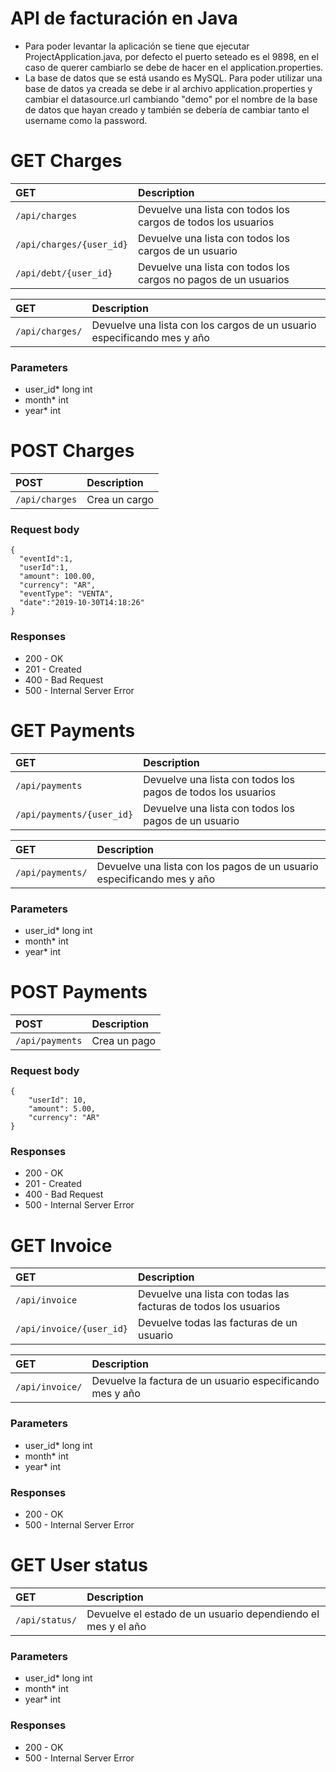 # API de facturación en Java

* Para poder levantar la aplicación se tiene que ejecutar ProjectApplication.java, por defecto el puerto seteado es el 9898, en el caso de querer cambiarlo se debe de hacer en el application.properties.
* La base de datos que se está usando es MySQL. Para poder utilizar una base de datos ya creada se debe ir al archivo application.properties y cambiar el datasource.url cambiando "demo" por el nombre de la base de datos que hayan creado y también se debería de cambiar tanto el username como la password.

# GET Charges

| GET                     | Description                       |
|:----------------------------|:----------------------------------|
| `/api/charges`      | Devuelve una lista con todos los cargos de todos los usuarios |
| `/api/charges/{user_id}`| Devuelve una lista con todos los cargos de un usuario |
| `/api/debt/{user_id}` | Devuelve una lista con todos los cargos no pagos de un usuarios |

| GET                     | Description                       |
|:----------------------------|:----------------------------------
| `/api/charges/`| Devuelve una lista con los cargos de un usuario especificando mes y año |

### Parameters

* user_id* long int
* month* int
* year* int


# POST Charges

| POST                     | Description                       |
|:----------------------------|:----------------------------------|
| `/api/charges`      | Crea un cargo |


### Request body
    
    {
      "eventId":1,
      "userId":1,
      "amount": 100.00,
      "currency": "AR",
      "eventType": "VENTA",
      "date":"2019-10-30T14:18:26"
    }
    
### Responses

* 200 - OK
* 201 - Created
* 400 - Bad Request
* 500 - Internal Server Error


# GET Payments

| GET                     | Description                       |
|:----------------------------|:----------------------------------|
| `/api/payments`      | Devuelve una lista con todos los pagos de todos los usuarios |
| `/api/payments/{user_id}`| Devuelve una lista con todos los pagos de un usuario |

| GET                     | Description                       |
|:----------------------------|:----------------------------------
| `/api/payments/`| Devuelve una lista con los pagos de un usuario especificando mes y año |

### Parameters

* user_id* long int
* month* int
* year* int


# POST Payments

| POST                     | Description                       |
|:----------------------------|:----------------------------------|
| `/api/payments`      | Crea un pago |


### Request body
    
    {
        "userId": 10,
        "amount": 5.00,
        "currency": "AR"
    }
    
### Responses

* 200 - OK
* 201 - Created
* 400 - Bad Request
* 500 - Internal Server Error

# GET Invoice

| GET                     | Description                       |
|:----------------------------|:----------------------------------|
| `/api/invoice`      | Devuelve una lista con todas las facturas de todos los usuarios |
| `/api/invoice/{user_id}`| Devuelve todas las facturas de un usuario |

| GET                     | Description                       |
|:----------------------------|:----------------------------------
| `/api/invoice/`| Devuelve la factura de un usuario especificando mes y año |

### Parameters

* user_id* long int
* month* int
* year* int

### Responses

* 200 - OK
* 500 - Internal Server Error

# GET User status


| GET                     | Description                       |
|:----------------------------|:----------------------------------|
| `/api/status/`      | Devuelve el estado de un usuario dependiendo el mes y el año |

### Parameters

* user_id* long int
* month* int
* year* int

### Responses

* 200 - OK
* 500 - Internal Server Error
